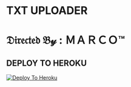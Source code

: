 # TXT UPLOADER

# 𝔇𝔦𝔯𝔢𝔠𝔱𝔢𝔡 𝔅𝓎 : ＭＡＲＣＯ™

## DEPLOY TO HEROKU

[![Deploy To Heroku](https://www.herokucdn.com/deploy/button.svg)](https://dashboard.heroku.com/new?template=https://github.com/MARCO-015/AJ_MAIN)
